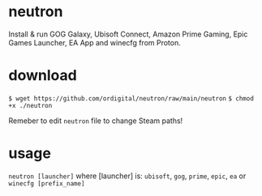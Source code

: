 # neutron
Install &amp; run GOG Galaxy, Ubisoft Connect, Amazon Prime Gaming, Epic Games Launcher, EA App and winecfg from Proton.

# download

`$ wget https://github.com/ordigital/neutron/raw/main/neutron`
`$ chmod +x ./neutron`

Remeber to edit `neutron` file to change Steam paths!

# usage
`neutron [launcher]`
where [launcher] is: `ubisoft`, `gog`, `prime`, `epic`, `ea` or `winecfg [prefix_name]`
